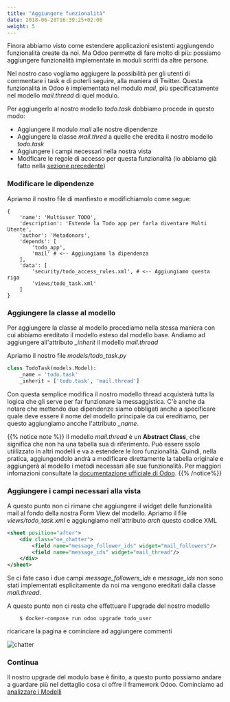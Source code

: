 ```yaml
---
title: "Aggiungere funzionalità"
date: 2018-06-28T16:39:25+02:00
weight: 5
---
```


Finora abbiamo visto come estendere applicazioni esistenti aggiungendo funzionalità create da noi. Ma Odoo permette di fare molto di più: possiamo aggiungere funzionalità implementate in moduli scritti da altre persone.

Nel nostro caso vogliamo aggiugere la possibilità per gli utenti di commentare i task e di poterli seguire, alla maniera di Twitter. Questa funzionalità in Odoo è implementata nel modulo _mail_, più specificatamente nel modello _mail.thread_ di quel modulo.

Per aggiungerlo al nostro modello _todo.task_ dobbiamo procede in questo modo:

- Aggiungere il modulo _mail_ alle nostre dipendenze
- Aggiungere la classe _mail.thred_ a quelle che eredita il nostro modello _todo.task_
- Aggiungere i campi necessari nella nostra vista
- Modficare le regole di accesso per questa funzionalità (lo abbiamo già fatto nella [sezione precedente](/odoo.workshop/inheritance/estendere_dati/#modficare-le-regole-di-sicurezza/))


### Modificare le dipendenze

Apriamo il nostro file di manfiesto e modifichiamolo come segue:

```
{
    'name': 'Multiuser TODO',
    'description': 'Estende la Todo app per farla diventare Multi Utente',
    'author': 'Metadonors',
    'depends': [
        'todo_app',
        'mail' # <-- Aggiungiamo la dipendenza
    ],
    'data': [
        'security/todo_access_rules.xml', # <-- Aggiungiamo questa riga
        'views/todo_task.xml'
    ]
}
```

### Aggiungere la classe al modello

Per aggiungere la classe al modello procediamo nella stessa maniera con cui abbiamo ereditato il modello esteso dal modello base. Andiamo ad aggiungere all'attributo _\_inherit_ il modello _mail.thread_

Apriamo il nostro file _models/todo\_task.py_ 

```python
class TodoTask(models.Model):
    _name = 'todo.task'
    _inherit = ['todo.task', 'mail.thread']
```

Con questa semplice modifica il nostro modello thread acquisterà tutta la logica che gli serve per far funzionare la messaggistica. C'è anche da notare che mettendo due dipendenze siamo obbligati anche a specificare quale deve essere il nome del modello principale da cui ereditiamo, per questo aggiungiamo ancche l'attributo _\_name_.

{{% notice note %}}
Il modello _mail.thread_ è un **Abstract Class**, che significa che non ha una tabella sua di riferimento. Può essere ssolo utiilizzato in altri modelli e va a estendere le loro funzionalità. Quindi, nella pratica, aggiungendolo andrà a modificare direttamente la tabella originale e aggiungerà al modello i metodi necessari alle sue funzionalità. Per maggiori infomazioni consultate la [documentazione ufficiale di Odoo](https://www.odoo.com/documentation/11.0/reference/orm.html#model-reference).
{{% /notice%}}


### Aggiungere i campi necessari alla vista

A questo punto non ci rimane che aggiungere il widget delle funzionalità mail al fondo della nostra Form View del modello. Apriamo il file _views/todo\_task.xml_ e aggiungiamo nell'attributo _arch_ questo codice XML

```xml
<sheet position="after">
    <div class="oe_chatter">
        <field name="message_follower_ids" widget="mail_followers"/>
        <field name="message_ids" widget="mail_thread"/>
    </div>
</sheet>
```

Se ci fate caso i due campi _message\_followers\_ids_ e _message\_ids_ non sono stati implementati esplicitamente da noi ma vengono ereditati dalla classe _mail.thread_.

A questo punto non ci resta che effettuare l'upgrade del nostro modello

```
    $ docker-compose run odoo upgrade todo_user
```

ricaricare la pagina e cominciare ad aggiungere commenti

![chatter](/odoo.workshop/screen/aggiungere_funzionalita/chatter.png?width=60pc)

### Continua

Il nostro upgrade del modulo base è finito, a questo punto possiamo andare a guardare più nel dettaglio cosa ci offre il framework Odoo. Cominciamo ad [analizzare i Modelli](/odoo.workshop/models/)